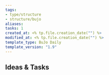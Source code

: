 ```yaml
---
tags: 
- type/structure 
- structure/bujo
aliases: 
tasks: 1
created_at: <% tp.file.creation_date("") %>
modified_at: <% tp.file.creation_date("") %>
template_type: BuJo Daily
template_version: "1.9"
---
```


## Ideas & Tasks